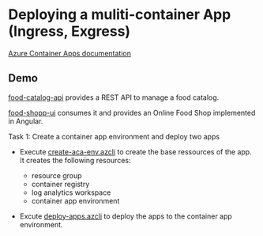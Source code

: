 # Deploying a muliti-container App (Ingress, Exgress)

[Azure Container Apps documentation](https://learn.microsoft.com/en-us/azure/container-apps/)

## Demo

[food-catalog-api](/app/food-catalog-api/) provides a REST API to manage a food catalog.

[food-shopp-ui](/app/food-shop-ui//) consumes it and provides an Online Food Shop implemented in Angular.

Task 1: Create a container app environment and deploy two apps

- Execute [create-aca-env.azcli](create-aca-env.azcli) to create the base ressources of the app. It creates the following resources:

    - resource group
    - container registry
    - log analytics workspace
    - container app environment

- Excute [deploy-apps.azcli](deploy-apps.azcli) to deploy the apps to the container app environment.